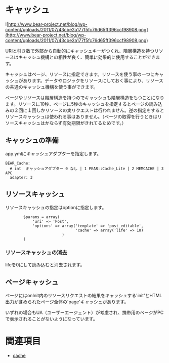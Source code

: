 # キャッシュ #
![http://www.bear-project.net/blog/wp-content/uploads/2011/07/43cbe2a177f5fc76d65ff396ccf98908.png](http://www.bear-project.net/blog/wp-content/uploads/2011/07/43cbe2a177f5fc76d65ff396ccf98908.png)

URIと引き数で外部から自動的にキャッシュキーがつくれ、階層構造を持つリソースはキャッシュ機構との相性が良く、簡単に効果的に使用することができます。

キャッシュはページ、リソースに指定できます。リソースを使う事の一つにキャッシュがあります。データやロジックをリソースにしておく事により、リソースの共通のキャッシュ機構を使う事ができます。

ページやリソースは階層構造を持つのでキャッシュも階層構造をもつことになります。リソースに10秒、ページに5秒のキャッシュを指定するとページの読み込みの２回に１回しかリソースの実リクエストは行われません。逆の指定をするとリソースキャッシュは使われる事はありません。（ページの取得を行うときはリソースキャッシュはかならず有効期限がきれてるためです。）

## キャッシュの準備 ##

app.ymlにキャッシュアダプターを指定します。
```
BEAR_Cache:
  # int  キャッシュアダプター 0 なし | 1 PEAR::Cache_Lite | 2 MEMCACHE | 3 APC
  adapter: 3
```
## リソースキャッシュ ##
リソースキャッシュの指定はoptionに指定します。
```
        $params = array(
            'uri' => 'Post',
            'options' => array('template' => 'post_editable',
                               'cache' => array('life' => 10)
                         )
        )
```

### リソースキャッシュの消去 ###

lifeを0にして読み込むと消去されます。

## ページキャッシュ ##

ページにはonInit内のリソースリクエストの結果をキャッシュする'init'とHTML出力が含められたページ全体の'page'キャッシュがあります。

いずれの場合もUA（ユーザーエージェント）が考慮され、携帯用のページがPCで表示されることがないようになっています。

# 関連項目 #

  * [cache](cache.md)